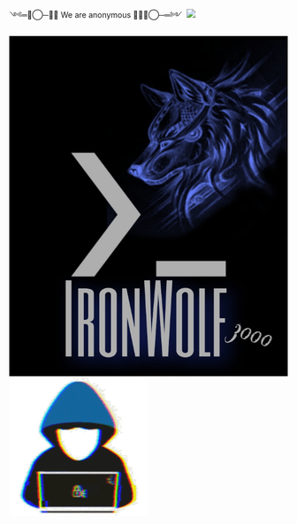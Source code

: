  ༺═─⃝─👨‍💻 We are anonymous 👨‍💻─⃝─═༻
  &nbsp;<img src="https://github.com/TheDudeThatCode/TheDudeThatCode/blob/master/Assets/Earth.gif" width="24px">



<img src = "https://github.com/IronWolf3000/IronWolf3000/blob/main/PicsArt_09-21-11.05.08.jpg"> 


<img src = "https://github.com/IronWolf3000/IronWolf3000/blob/main/logo205x250.gif"> 

